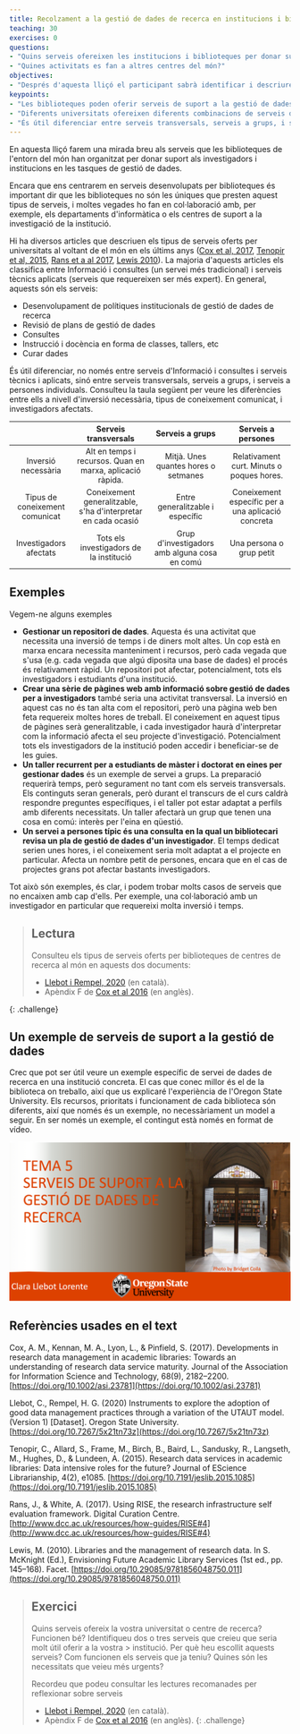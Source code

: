 ```yaml
---
title: Recolzament a la gestió de dades de recerca en institucions i biblioteques.
teaching: 30
exercises: 0
questions:
- "Quins serveis ofereixen les institucions i biblioteques per donar suport a la gestió de dades de recerca?"
- "Quines activitats es fan a altres centres del món?"
objectives:
- "Després d'aquesta lliçó el participant sabrà identificar i descriure activitats realitzades en biblioteques del món amb l'objectiu de donar suport als investigadors en la gestió de dades de recerca"
keypoints:
- "Les biblioteques poden oferir serveis de suport a la gestió de dades de recerca, moltes vegades en col·laboració amb altres centres o unitats del centre d'investigació"
- "Diferents universitats ofereixen diferents combinacions de serveis d'informació i consultes, i serveis tècnics aplicats"
- "És útil diferenciar entre serveis transversals, serveis a grups, i serveis a persones individuals"
---
```


En aquesta lliçó farem una mirada breu als serveis que les biblioteques de l'entorn del món han organitzat per donar suport als investigadors i institucions en les tasques de gestió de dades.
 
Encara que ens centrarem en serveis desenvolupats per biblioteques és important dir que les biblioteques no són les úniques que presten aquest tipus de serveis, i moltes vegades ho fan en col·laboració amb, per exemple, els departaments d'informàtica o els centres de suport a la investigació de la institució.
 
Hi ha diversos articles que descriuen els tipus de serveis oferts per universitats al voltant de el món en els últims anys ([Cox et al, 2017](https://doi.org/10.1002/asi.23781), [Tenopir et al, 2015](https://doi.org/10.7191/jeslib.2015.1085), [Rans et a al 2017](http://www.dcc.ac.uk/resources/how-guides/RISE#4), [Lewis 2010](https://doi.org/10.29085/9781856048750.011)). La majoria d'aquests articles els classifica entre Informació i consultes (un servei més tradicional) i serveis tècnics aplicats (serveis que requereixen ser més expert). En general, aquests són els serveis:
* Desenvolupament de polítiques institucionals de gestió de dades de recerca
* Revisió de plans de gestió de dades
* Consultes
* Instrucció i docència en forma de classes, tallers, etc
* Curar dades

És útil diferenciar, no només entre serveis d'Informació i consultes i serveis tècnics i aplicats, sinó entre serveis transversals, serveis a grups, i serveis a persones individuals. Consulteu la taula següent per veure les diferències entre ells a nivell d'inversió necessària, tipus de coneixement comunicat, i investigadors afectats.


 
| |Serveis transversals|Serveis a grups|Serveis a persones|
|:---------------------:|:---------------------:|:---------------------:|:---------------------:|
|Inversió necessària|Alt en temps i recursos. Quan en marxa, aplicació ràpida.|Mitjà. Unes quantes hores o setmanes|Relativament curt. Minuts o poques hores.|
|Tipus de coneixement comunicat|Coneixement generalitzable, s'ha d'interpretar en cada ocasió|Entre generalitzable i específic|Coneixement específic per a una aplicació concreta|
|Investigadors afectats|Tots els investigadors de la institució|Grup d'investigadors amb alguna cosa en comú|Una persona o grup petit|



## Exemples

Vegem-ne alguns exemples
* **Gestionar un repositori de dades**. Aquesta és una activitat que necessita una inversió de temps i de diners molt altes. Un cop està en marxa encara necessita manteniment i recursos, però cada vegada que s'usa (e.g. cada vegada que algú diposita una base de dades) el procés és relativament ràpid. Un repositori pot afectar, potencialment, tots els investigadors i estudiants d'una institució.
* **Crear una sèrie de pàgines web amb informació sobre gestió de dades per a investigadors** també seria una activitat transversal. La inversió en aquest cas no és tan alta com el repositori, però una pàgina web ben feta requereix moltes hores de treball. El coneixement en aquest tipus de pàgines serà generalitzable, i cada investigador haurà d'interpretar com la informació afecta el seu projecte d'investigació. Potencialment tots els investigadors de la institució poden accedir i beneficiar-se de les guies.
* **Un taller recurrent per a estudiants de màster i doctorat en eines per gestionar dades** és un exemple de servei a grups. La preparació requerirà temps, però segurament no tant com els serveis transversals. Els continguts seran generals, però durant el transcurs de el curs caldrà respondre preguntes específiques, i el taller pot estar adaptat a perfils amb diferents necessitats. Un taller afectarà un grup que tenen una cosa en comú: interès per l'eina en qüestió.
* **Un servei a persones típic és una consulta en la qual un bibliotecari revisa un pla de gestió de dades d'un investigador**. El temps dedicat serien unes hores, i el coneixement seria molt adaptat a el projecte en particular. Afecta un nombre petit de persones, encara que en el cas de projectes grans pot afectar bastants investigadors.

Tot això són exemples, és clar, i podem trobar molts casos de serveis que no encaixen amb cap d'ells. Per exemple, una col·laboració amb un investigador en particular que requereixi molta inversió i temps.


> ## Lectura
> 
> Consulteu els tipus de serveis oferts per biblioteques de centres de recerca al món en aquests dos documents:
> * [Llebot i Rempel, 2020](https://ir.library.oregonstate.edu/concern/file_sets/8w32rc99c) (en català).
> * Apèndix F de [Cox et al 2016](https://doi.org/10.1002/asi.23781) (en anglès).
> 
{: .challenge}


## Un exemple de serveis de suport a la gestió de dades

Crec que pot ser útil veure un exemple específic de servei de dades de recerca en una institució concreta. El cas que conec millor és el de la biblioteca on treballo, així que us explicaré l'experiència de l'Oregon State University. Els recursos, prioritats i funcionament de cada biblioteca són diferents, així que només és un exemple, no necessàriament un model a seguir.
En ser només un exemple, el contingut està només en format de vídeo.

[![Video d'exemple de serveis de suport a la gestió de dades de recerca de la Oregon State University](../fig/tema5_contingut1_exemple_serveis_suport_imatge_video.png)](https://drive.google.com/file/d/1vMf_N2C4plJ8wGdPsE_9f9Po3_4lWP3p/view?usp=sharing)

## Referències usades en el text
Cox, A. M., Kennan, M. A., Lyon, L., & Pinfield, S. (2017). Developments in research data management in academic libraries: Towards an understanding of research data service maturity. Journal of the Association for Information Science and Technology, 68(9), 2182–2200. [https://doi.org/10.1002/asi.23781](https://doi.org/10.1002/asi.23781)

Llebot, C., Rempel, H. G. (2020) Instruments to explore the adoption of good data management practices through a variation of the UTAUT model. (Version 1) [Dataset]. Oregon State University. [https://doi.org/10.7267/5x21tn73z](https://doi.org/10.7267/5x21tn73z)

Tenopir, C., Allard, S., Frame, M., Birch, B., Baird, L., Sandusky, R., Langseth, M., Hughes, D., & Lundeen, A. (2015). Research data services in academic libraries: Data intensive roles for the future? Journal of EScience Librarianship, 4(2), e1085. [https://doi.org/10.7191/jeslib.2015.1085](https://doi.org/10.7191/jeslib.2015.1085)

Rans, J., & White, A. (2017). Using RISE, the research infrastructure self evaluation framework. Digital Curation Centre. [http://www.dcc.ac.uk/resources/how-guides/RISE#4](http://www.dcc.ac.uk/resources/how-guides/RISE#4)

Lewis, M. (2010). Libraries and the management of research data. In S. McKnight (Ed.), Envisioning Future Academic Library Services (1st ed., pp. 145–168). Facet. [https://doi.org/10.29085/9781856048750.011](https://doi.org/10.29085/9781856048750.011)



> ## Exercici
>
> Quins serveis ofereix la vostra universitat o centre de recerca? Funcionen bé? Identifiqueu dos o tres serveis que creieu que seria molt útil oferir a la vostra > institució. Per què heu escollit aquests serveis? Com funcionen els serveis que ja teniu? Quines són les necessitats que veieu més urgents?
> 
> Recordeu que podeu consultar les lectures recomanades per reflexionar sobre serveis
> * [Llebot i Rempel, 2020](https://ir.library.oregonstate.edu/concern/file_sets/8w32rc99c) (en català).
> * Apèndix F de [Cox et al 2016](https://doi.org/10.1002/asi.23781) (en anglès).
{: .challenge}

